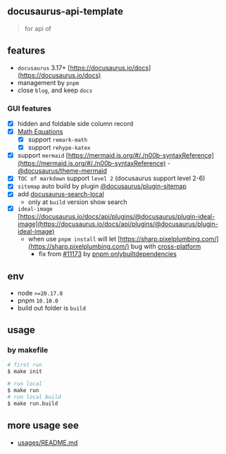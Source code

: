 ## docusaurus-api-template

> for api of

## features

- `docusaurus` 3.17+ [https://docusaurus.io/docs](https://docusaurus.io/docs)
- management by `pnpm`
- close `blog`, and keep `docs`

### GUI features

- [x] hidden and foldable side column record
- [x] [Math Equations](https://docusaurus.io/docs/markdown-features/math-equations)
  - [x] support `remark-math`
  - [x] support `rehype-katex`
- [x] support `mermaid` [https://mermaid.js.org/#/./n00b-syntaxReference](https://mermaid.js.org/#/./n00b-syntaxReference) -[@docusaurus/theme-mermaid](https://docusaurus.io/docs/api/themes/@docusaurus/theme-mermaid)
- [x] `TOC of markdown` support `level 2` (docusaurus support level 2-6)
- [x] `sitemap` auto build by plugin [@docusaurus/plugin-sitemap](https://docusaurus.io/docs/api/plugins/@docusaurus/plugin-sitemap)
- [x] add [docusaurus-search-local](https://github.com/easyops-cn/docusaurus-search-local)
  - only at `build` version show search
- [x] `ideal-image` [https://docusaurus.io/docs/api/plugins/@docusaurus/plugin-ideal-image](https://docusaurus.io/docs/api/plugins/@docusaurus/plugin-ideal-image)
  - when use `pnpm install` will let [https://sharp.pixelplumbing.com/](https://sharp.pixelplumbing.com/) bug with [cross-platform](https://sharp.pixelplumbing.com/install/#cross-platform)
    - fix from [#11173](https://github.com/facebook/docusaurus/issues/11173) by [pnpm onlybuiltdependencies](https://pnpm.io/settings#onlybuiltdependencies)

## env

- node `>=20.17.0`
- pnpm `10.10.0`
- build out folder is `build`

## usage

### by makefile

```bash
# first run
$ make init

# run local
$ make run
# run local build
$ make run.build
```

## more usage see

- [usages/README.md](usages/README.md)
